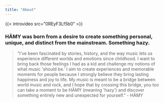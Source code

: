 ```yaml
---
title: "About"
---
```


{{< introvideo src="0REyF3Lf5b0" >}}
>
>

<!--
> HÄMY syntyi halusta luoda jotain omaa, ainutlaatuista ja massasta poikkeavaa. Jotain hämyistä.

> ”Olen lapsuudestani saakka ollut kiinnostunut tarinoista, historiasta ja siitä miten musiikin avulla pääsee kokemaan erilaisia maailmoja ja tunteita. Tahdon tuoda nuo lapsena kokemani tunteet takaisin ja rikkoa myös omia ajatuksiani siitä, millaista musiikin ”kuuluu olla”. Haluan luoda ihmisille kokemuksia ja elämyksiä, sillä uskon vahvasti niiden tuovan pitkäkestoista onnellisuuden tunnetta ja elämäniloa. Musiikkini tarkoitus on olla silta maailmanmusiikin ja rock-musiikin välillä, jota pitkin kulkemalla toivon, että myös sinä saat hetken olla hetken Hämy ja löydät itsellesi jotain aivan uutta ja odottamatonta.” - HÄMY
-->

### HÄMY was born from a desire to create something personal, unique, and distinct from the mainstream. Something hazy.

>"I've been fascinated by stories, history, and the way music lets us experience different worlds and emotions since childhood. I want to bring back those feelings I had as a kid and challenge my notions of what music 'should be.' I aim to create experiences and memorable moments for people because I strongly believe they bring lasting happiness and joy to life. My music is meant to be a bridge between world music and rock, and I hope that by crossing this bridge, you too can take a moment to be HÄMY (meaning 'hazy') and discover something entirely new and unexpected for yourself." - HÄMY


